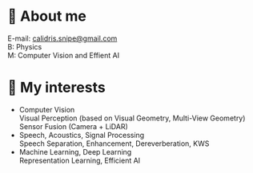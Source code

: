 # :bear: About me  
E-mail: calidris.snipe@gmail.com  
B: Physics  
M: Computer Vision and Effient AI  
# :panda_face: My interests  
- Computer Vision  
  Visual Perception (based on Visual Geometry, Multi-View Geometry)  
  Sensor Fusion (Camera + LiDAR)  
- Speech, Acoustics, Signal Processing    
  Speech Separation, Enhancement, Dereverberation, KWS  
- Machine Learning, Deep Learning  
  Representation Learning, Efficient AI  
